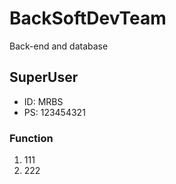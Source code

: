 # BackSoftDevTeam
 Back-end and database
## SuperUser
* ID: MRBS
* PS: 123454321
### Function
1. 111
2. 222
